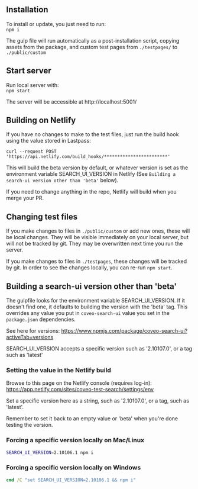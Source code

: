 ## Installation

To install or update, you just need to run:  
`npm i`

The gulp file will run automatically as a post-installation script, copying assets 
from the package, and custom test pages from `./testpages/` to `./public/custom`


## Start server

Run local server with:  
`npm start`

The server will be accessible at http://localhost:5001/

## Building on Netlify

If you have no changes to make to the test files, just run the build hook using the value stored in Lastpass:
```
curl --request POST 'https://api.netlify.com/build_hooks/************************'
```
This will build the beta version by default, or whatever version is set as the environment variable
SEARCH_UI_VERSION in Netlify (See `Building a search-ui version other than 'beta'` below).

If you need to change anything in the repo, Netlify will build when you merge your PR.

## Changing test files

If you make changes to files in `./public/custom` or add new ones, these will be 
local changes. They will be visible immediately on your local server, but will not be 
tracked by git. They may be overwritten next time you run the server.

If you make changes to files in `./testpages`, these changes will be tracked 
by git. In order to see the changes locally, you can re-run `npm start`.

## Building a search-ui version other than 'beta'

The gulpfile looks for the environment variable SEARCH_UI_VERSION. If it doesn't find one,
it defaults to building the version with the 'beta' tag. This overrides any value you put 
in `coveo-search-ui` value you set in the `package.json` dependencies.

See here for versions:
https://www.npmjs.com/package/coveo-search-ui?activeTab=versions

SEARCH_UI_VERSION accepts a specific version such as '2.10107.0', or a tag such as 'latest'

### Setting the value in the Netlify build

Browse to this page on the Netlify console (requires log-in):
https://app.netlify.com/sites/coveo-test-search/settings/env

Set a specific version here as a string, such as '2.10107.0', or a tag, such as 'latest'.

Remember to set it back to an empty value or 'beta' when you're done testing the version.

### Forcing a specific version locally on Mac/Linux

```sh
SEARCH_UI_VERSION=2.10106.1 npm i
```

### Forcing a specific version locally on Windows

```bat
cmd /C "set SEARCH_UI_VERSION=2.10106.1 && npm i"
```
